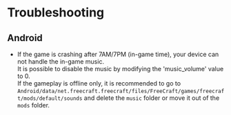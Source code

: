 Troubleshooting
===============

Android
-------

- If the game is crashing after 7AM/7PM (in-game time), your device can not handle the in-game music.<br>
It is possible to disable the music by modifying the 'music_volume' value to 0.<br>
If the gameplay is offline only, it is recommended to go to `Android/data/net.freecraft.freecraft/files/FreeCraft/games/freecraft/mods/default/sounds` and delete the `music` folder or move it out of the `mods` folder.